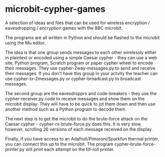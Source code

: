 # microbit-cypher-games
A selection of ideas and files that can be used for wireless encryption / eavesdropping / encryption games with the BBC microbit.

The programs are all written in Python and should be flashed to the microbit using the Mu editor.

The idea is that one group sends messages to each other wirelessly either in plaintext or encoded using a simple Caesar cypher - they can use a web site, Python program, Scratch program or paper cypher wheel to encode their messages. They use cypher-2way-messages.py to send and receive their messages. If you don't have this group in your actvity the teacher can use cypher-tx-2messages.py or cypher-broadcast.py to broadcast messages.

The second group are the eavesdropprs and code-breakers - they use the cypher-receiver.py code to receive messages and show them on the microbit display. They will have to be quick to jot them down and then use another method such as a Python program to decode them.

The next step is to get the microbit to do the brute-force attack on the Caesar cypher - cypher-rx-brute-force.py does this. It is very slow, however, scrolling 26 versions of each message received on the display.

Finally, if you have access to an Adafruit/Pimoroni/Sparkfun thermal printer, you can connect this up to the microbit. The program cypher-brute-force-printer.py will print each attempt on the till-roll printer.
